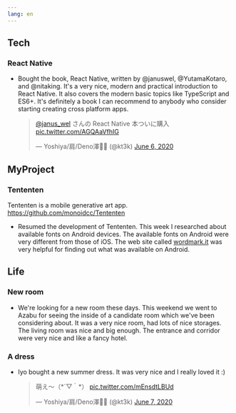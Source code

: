 ```yaml
---
lang: en
---
```


## Tech

### React Native

- Bought the book, React Native, written by @januswel, @YutamaKotaro, and @nitaking. It's a very nice, modern and practical introduction to React Native. It also covers the modern basic topics like TypeScript and ES6+. It's definitely a book I can recommend to anybody who consider starting creating cross platform apps.

  <blockquote class="twitter-tweet"><p lang="ja" dir="ltr"><a href="https://twitter.com/janus_wel?ref_src=twsrc%5Etfw">@janus_wel</a> さんの React Native 本ついに購入 <a href="https://t.co/AGQAaVfhIG">pic.twitter.com/AGQAaVfhIG</a></p>&mdash; Yoshiya/肩/Deno澤🧗‍♂️ (@kt3k) <a href="https://twitter.com/kt3k/status/1269198475515682816?ref_src=twsrc%5Etfw">June 6, 2020</a></blockquote> <script async src="https://platform.twitter.com/widgets.js" charset="utf-8"></script>

## MyProject

### Tententen

Tententen is a mobile generative art app. https://github.com/monoidcc/Tententen

- Resumed the development of Tententen. This week I researched about available fonts on Android devices. The available fonts on Android were very different from those of iOS. The web site called [wordmark.it](https://wordmark.it) was very helpful for finding out what was available on Android.

## Life

### New room

- We're looking for a new room these days. This weekend we went to Azabu for seeing the inside of a candidate room which we've been considering about. It was a very nice room, had lots of nice storages. The living room was nice and big enough. The entrance and corridor were very nice and like a fancy hotel.

### A dress

- Iyo bought a new summer dress. It was very nice and I really loved it :)

  <blockquote class="twitter-tweet"><p lang="ja" dir="ltr">萌え〜（*´▽｀*） <a href="https://t.co/mEnsdtLBUd">pic.twitter.com/mEnsdtLBUd</a></p>&mdash; Yoshiya/肩/Deno澤🧗‍♂️ (@kt3k) <a href="https://twitter.com/kt3k/status/1269476338462674944?ref_src=twsrc%5Etfw">June 7, 2020</a></blockquote> <script async src="https://platform.twitter.com/widgets.js" charset="utf-8"></script>
